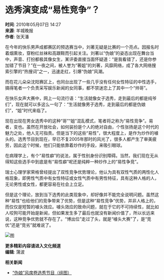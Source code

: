 # 选秀演变成“易性竞争”？

**时间**: 2010年05月07日 14:27  
**来源**: 羊城晚报  
**作者**: 张天潘  

在今年的快乐男声成都赛区的预选赛当中，刘著无疑是比赛的一个亮点。因报名时着烟熏妆，穿粉红丝袜和高跟鞋而引起关注。刘著以“伪娘”的姿态出现在舞台当中，声音、打扮都极其像女生，某评委直接当面怀疑道：“是我看错了，还是你参加错了节目？”在一夜之间，被人誉为“著姐”的刘著，风靡网络，成了各大网络搜索引擎的“热搜词”之一，迅速走红，引爆“伪娘”风潮。

而在花儿朵朵沈阳赛区上，也同台出现了一些几乎没有任何女性特征的中性选手，搞得笔者一个负责采写娱乐新闻的女同事，都不禁迷恋上了其中一个“帅哥”。

在快乐女声大赛中，网上一句流行语：“生活就像女子选秀，走到最后的都是纯爷们”，现在就可以多这么一句了：“生活就像男子选秀，走到最后的都是伪娘们”，“姐”时代来临了。

现在出现在男女选秀中的这种“哥”“姐”混乱模式，笔者将之称为“易性竞争”。易者，变也。虽然在开放社会，如何装扮是个人的绝对自由，个性张扬是这个时代的魅力之处，他人无可指责。但是当下的这些“易性”，很大程度上，是作为炒作的噱头的。选秀节目到现在，早已不复2005年那时的风光了，很多人都产生了审美疲劳，因此这个时候，他们只能依靠着炒作的手段，来吸引眼球。

在病理学上，有个“易性癖”的说法，属于性别身份识别障碍。当然，我们现在无从得知这些选手中到底是有“易性癖”呢还是纯粹一种炒作上的“易性争竞”。

瑞士心理学家荣格曾经提出了双性竞争优势理论，他认为具有双性气质的两性化人格现象，即男性气质中有女性特征或女性气质中有男性特征，具有这种人格的人，无论男性或女性，都更容易在社会上立足。

但是这个理论，放到当下选秀的此类现象中，却好像并不能完全说明问题。虽然这种“易性”也给他们的竞争带来了优势，但是这种“易性竞争”优势，并非人格上的，而仅仅是短暂的噱头效应。噱头效应的致命问题，就在于它的不可持续性，就比如人咬狗可能开始是新闻，但如果发生多了最后也就没有新闻价值了，所以长远来说，这种竞争优势就不存在了。“博出位”走过了头，就是“噱头大赛”了，是“竞优”还是“竞劣”就难说了。

![图](http://i2.chinanews.com/zwimg/01.jpg)

**更多精彩内容请进入文化频道**  
**编辑**: 蒲波  

**相关新闻**  
- [“伪娘”风席卷选秀节目（组图）](http://www.chinanews.com.cn/yl/news/2010/05-06/2266336.shtml)
<!-- tcd_original_link http://www.chinanews.com.cn/cul/news/2010/05-07/2268890.shtml -->

